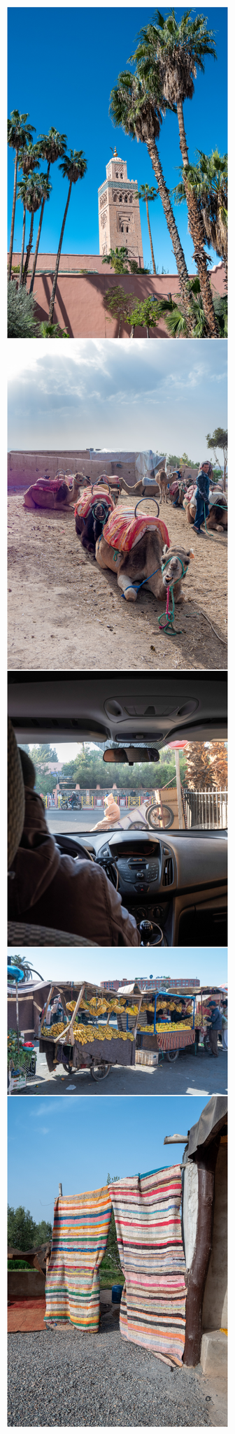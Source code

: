 <img src="../pics/marrakech/01.jpg"  >

<img src="../pics/marrakech/02.jpg"  >

<img src="../pics/marrakech/03.jpg"   >
<img src="../pics/marrakech/04.jpg"   >

<img src="../pics/marrakech/05.jpg"  >
